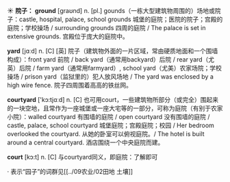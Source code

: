 ☀ <span class="category">**院子：**</span>
<span class="vocabulary">**ground**</span> [ɡraʊnd] 
<span class="definition">n. [pl.] gounds（一栋大型建筑物周围的）场地或院子：</span>castle, hospital, palace, school grounds 城堡的庭院；医院的院子；宫殿的庭院；学校操场 / surrounding grounds 四周的庭院 / The palace is set in extensive grounds. 宫殿位于庞大的庭院中。

<span class="vocabulary">**yard**</span> [jɑːd] 
<span class="definition">n. [C] [英] 院子（建筑物外面的一片区域，常由硬质地面和一个围墙构成）：</span>front yard 前院 / back yard（通常用backyard）后院 / rear yard（尤英）后院 / farm yard（通常用farmyard）, school yard（尤美）农家场院；学校操场 / prison yard（监狱里的）犯人放风场地 / The yard was enclosed by a high wire fence. 院子四周围着高高的铁丝网。

<span class="vocabulary">**courtyard**</span> ['kɔ:tjɑːd] 
<span class="definition">n. [C] 也可用court，一些建筑物所部分（或完全）围起来的一块空地，且常作为一座城堡或一座大宅等的一部分，可称为庭院（有别于农家小院）：</span>walled courtyard 有围墙的庭院 / open courtyard 没有围墙的庭院 / castle, palace, school courtyard 城堡庭院；宫殿庭院；校园 / Her bedroom overlooked the courtyard. 从她的卧室可以俯视庭院。/ The hotel is built around a central courtyard. 酒店围绕一个中央庭院而建。

<span class="vocabulary">**court**</span> [kɔ:t] 
<span class="definition">n. [C] 与courtyard同义，即庭院：</span>了解即可

· 表示“园子”的词群见[[../09农业/02田地 土壤]]

